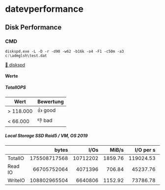 # datevperformance

## Disk Performance

### CMD

```Shell
diskspd.exe -L -D -r -d90 -w62 -b16k -o4 -F1 -c50m -a3 c:\admglsh\test.dat
```
[:floppy_disk: diskspd](https://github.com/microsoft/diskspd)

#### Werte 
##### TotalIOPS

| Wert     | Bewertung |
|----------|-----------|
|> 118.000 |:+1: good  |
|< 66.000  |:-1: bad   |


##### Local Storage SSD Raid5 / VM, OS 2019

|       |       bytes     |   I/Os     |    MiB/s   |  I/O per s |  AvgLat  | IopsStdDev | LatStdDev |
|-------|----------------:|-----------:|-----------:|-----------:|---------:|-----------:|----------:|
|TotalIO|    175508717568 |   10712202 |    1859.76 |  119024.53 |    0.025 |    1155.77 |     0.016 |
|Read IO|     66705752064 |    4071396 |     706.84 |   45237.76 |    0.025 |     484.72 |     0.017 |
|WriteIO|    108802965504 |    6640806 |    1152.92 |   73786.78 |    0.025 |     711.20 |     0.016 |


